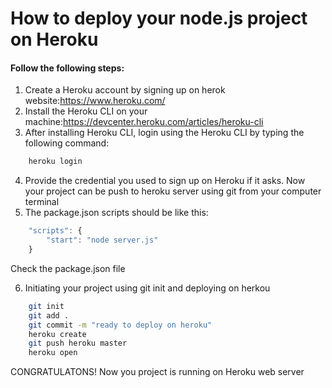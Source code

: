 # How to deploy your node.js project on Heroku

#### Follow the following steps:
1. Create a Heroku account by signing up on herok website:https://www.heroku.com/
2. Install the Heroku CLI on your machine:https://devcenter.heroku.com/articles/heroku-cli
3. After installing Heroku CLI, login using the Heroku CLI by typing the following command:

```sh
    heroku login
```

4. Provide the credential you used to sign up on Heroku if it asks. Now your project can be push to heroku server using git from your computer terminal
5. The package.json scripts should be like this:

```js
    "scripts": {
        "start": "node server.js"
    }
```

Check the package.json file

6. Initiating your project using git init and deploying on herkou

```sh
    git init
    git add .
    git commit -m "ready to deploy on heroku"
    heroku create
    git push heroku master
    heroku open
```

CONGRATULATONS! Now you project is running on Heroku web server
